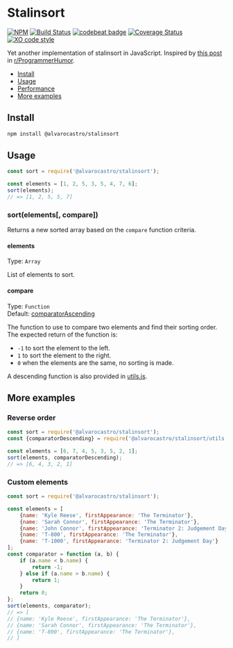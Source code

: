 # Stalinsort
[![NPM](https://img.shields.io/npm/v/@alvarocastro/stalinsort.svg)](https://www.npmjs.com/package/@alvarocastro/stalinsort) [![Build Status](https://travis-ci.com/alvarocastro/stalinsort.svg?branch=master)](https://travis-ci.com/alvarocastro/stalinsort) [![codebeat badge](https://codebeat.co/badges/ccecca2b-7dfc-4c13-b00c-8956ba36cfbd)](https://codebeat.co/projects/github-com-alvarocastro-stalinsort-master) [![Coverage Status](https://coveralls.io/repos/github/alvarocastro/stalinsort/badge.svg?branch=master)](https://coveralls.io/github/alvarocastro/stalinsort?branch=master) [![XO code style](https://img.shields.io/badge/code_style-XO-5ed9c7.svg)](https://github.com/xojs/xo)

Yet another implementation of stalinsort in JavaScript. Inspired by [this post](https://www.reddit.com/r/ProgrammerHumor/comments/9s9kgn/nononsense_sorting_algorithm/) in [r/ProgrammerHumor](https://www.reddit.com/r/ProgrammerHumor).

- [Install](#install)
- [Usage](#usage)
- [Performance](#performance)
- [More examples](#more-examples)

## Install

```bash
npm install @alvarocastro/stalinsort
```

## Usage

```js
const sort = require('@alvarocastro/stalinsort');

const elements = [1, 2, 5, 3, 5, 4, 7, 6];
sort(elements);
// => [1, 2, 5, 5, 7]
```

### sort(elements[, compare])

Returns a new sorted array based on the `compare` function criteria.

#### elements

Type: `Array`

List of elements to sort.

#### compare

Type: `Function`<br>
Default: [comparatorAscending](utils.js#L2)

The function to use to compare two elements and find their sorting order.
The expected return of the function is:
* `-1` to sort the element to the left.
* `1` to sort the element to the right.
* `0` when the elements are the same, no sorting is made.

A descending function is also provided in [utils.js](utils.js).

## More examples

### Reverse order

```js
const sort = require('@alvarocastro/stalinsort');
const {comparatorDescending} = require('@alvarocastro/stalinsort/utils');

const elements = [6, 7, 4, 5, 3, 5, 2, 1];
sort(elements, comparatorDescending);
// => [6, 4, 3, 2, 1]
```

### Custom elements

```js
const sort = require('@alvarocastro/stalinsort');

const elements = [
	{name: 'Kyle Reese', firstAppearance: 'The Terminator'},
	{name: 'Sarah Connor', firstAppearance: 'The Terminator'},
	{name: 'John Connor', firstAppearance: 'Terminator 2: Judgement Day'},
	{name: 'T-800', firstAppearance: 'The Terminator'},
	{name: 'T-1000', firstAppearance: 'Terminator 2: Judgement Day'}
];
const comparator = function (a, b) {
	if (a.name < b.name) {
		return -1;
	} else if (a.name > b.name) {
		return 1;
	}
	return 0;
};
sort(elements, comparator);
// => [
// {name: 'Kyle Reese', firstAppearance: 'The Terminator'},
// {name: 'Sarah Connor', firstAppearance: 'The Terminator'},
// {name: 'T-800', firstAppearance: 'The Terminator'},
// ]
```
